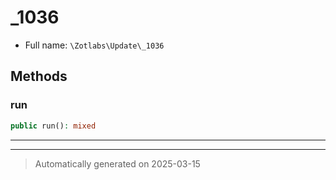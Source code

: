 
# _1036





* Full name: `\Zotlabs\Update\_1036`




## Methods


### run



```php
public run(): mixed
```












***


***
> Automatically generated on 2025-03-15
